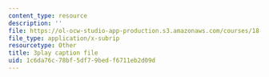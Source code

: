 ```yaml
---
content_type: resource
description: ''
file: https://ol-ocw-studio-app-production.s3.amazonaws.com/courses/18-03sc-differential-equations-fall-2011/1c6da76c78bf5df79bedf6711eb2d09d_xJz3NZap1lw.vtt
file_type: application/x-subrip
resourcetype: Other
title: 3play caption file
uid: 1c6da76c-78bf-5df7-9bed-f6711eb2d09d
---
```

